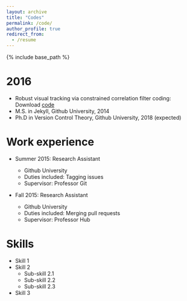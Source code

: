 ```yaml
---
layout: archive
title: "Codes"
permalink: /code/
author_profile: true
redirect_from:
  - /resume
---
```


{% include base_path %}

2016
======
* Robust visual tracking via constrained correlation filter coding: Download [code](http://sgre.github.io/publication/OTSDF)
* M.S. in Jekyll, Github University, 2014
* Ph.D in Version Control Theory, Github University, 2018 (expected)

Work experience
======
* Summer 2015: Research Assistant
  * Github University
  * Duties included: Tagging issues
  * Supervisor: Professor Git

* Fall 2015: Research Assistant
  * Github University
  * Duties included: Merging pull requests
  * Supervisor: Professor Hub
  
Skills
======
* Skill 1
* Skill 2
  * Sub-skill 2.1
  * Sub-skill 2.2
  * Sub-skill 2.3
* Skill 3

